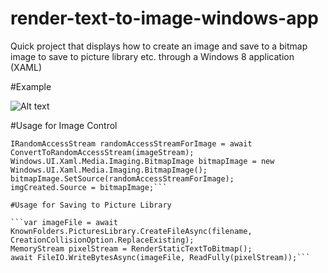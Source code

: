 # render-text-to-image-windows-app
Quick project that displays how to create an image and save to a bitmap image to save to picture library etc. through a Windows 8 application (XAML)

#Example

![Alt text](https://cloud.githubusercontent.com/assets/4294995/8870328/20710b08-31bb-11e5-9a17-0298239d3ba3.png "WindowsAppExample")

#Usage for Image Control

```MemoryStream imageStream = RenderStaticTextToBitmap();
IRandomAccessStream randomAccessStreamForImage = await ConvertToRandomAccessStream(imageStream);
Windows.UI.Xaml.Media.Imaging.BitmapImage bitmapImage = new Windows.UI.Xaml.Media.Imaging.BitmapImage();
bitmapImage.SetSource(randomAccessStreamForImage);
imgCreated.Source = bitmapImage;```

#Usage for Saving to Picture Library

```var imageFile = await KnownFolders.PicturesLibrary.CreateFileAsync(filename, CreationCollisionOption.ReplaceExisting);
MemoryStream pixelStream = RenderStaticTextToBitmap();
await FileIO.WriteBytesAsync(imageFile, ReadFully(pixelStream));```
